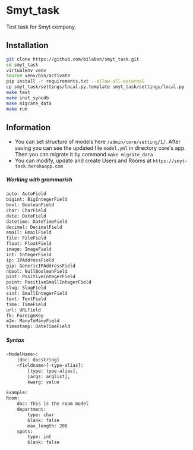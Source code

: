 Smyt_task
=========

Test task for Smyt company.

Installation
--------------
```sh
git clone https://github.com/bilabon/smyt_task.git
cd smyt_task
virtualenv venv
source venv/bin/activate
pip install -r requirements.txt --allow-all-external
cp smyt_task/settings/local.py.template smyt_task/settings/local.py
make test
make init_syncdb
make migrate_data
make run
```

Information
--------------
 - You can set structure of models here `/admin/core/setting/1/`. After saving you can see the updated file `model.yml` in directory core's app. Then you can migrate it by command `make migrate_data`
 - You can modify, update and create Users and Rooms at `https://smyt-task.herokuapp.com`

##### Working with grammarish
```sh
auto: AutoField
bigint: BigIntegerField
bool: BooleanField
char: CharField
date: DateField
datetime: DateTimeField
decimal: DecimalField
email: EmailField
file: FileField
float: FloatField
image: ImageField
int: IntegerField
ip: IPAddressField
gip: GenericIPAddressField
nbool: NullBooleanField
pint: PositiveIntegerField
psint: PositiveSmallIntegerField
slug: SlugField
sint: SmallIntegerField
text: TextField
time: TimeField
url: URLField
fk: ForeignKey
m2m: ManyToManyField
timestamp: DateTimeField
```

##### Syntax

```sh
<ModelName>:
    [doc: docstring]
    <fieldname>[-type-alias]:
        [type: type-alias],
        [args: arglist],
        kwarg: value

Example:
Room:
    doc: This is the room model
    department:
        type: char
        blank: false
        max_length: 200
    spots:
        type: int
        blank: false
```
